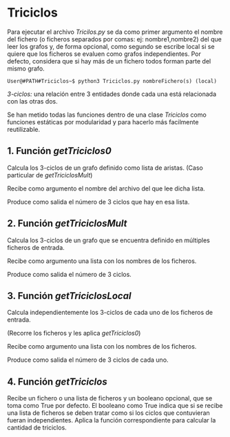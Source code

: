 # Triciclos
Para ejecutar el archivo _Tricilos.py_ se da como primer argumento el nombre del fichero (o ficheros separados por comas: ej: nombre1,nombre2) del que leer los grafos y, de forma opcional, como segundo se escribe local si se quiere que los ficheros se evaluen como grafos independientes. Por defecto, considera que si hay más de un fichero todos forman parte del mismo grafo.

```console
User@#PATH#Triciclos~$ python3 Triciclos.py nombreFichero(s) (local)
```

*3-ciclos:* una relación entre 3 entidades donde cada una está relacionada con las otras dos.

Se han metido todas las funciones dentro de una clase _Triciclos_ como funciones estáticas por modularidad y para hacerlo más facilmente reutilizable.

## 1. Función _getTriciclos0_
Calcula los 3-ciclos de un grafo definido como lista de aristas. (Caso particular de _getTriciclosMult_)

Recibe como argumento el nombre del archivo del que lee dicha lista.

Produce como salida el número de 3 ciclos que hay en esa lista.

## 2. Función _getTriciclosMult_
Calcula los 3-ciclos de un grafo que se encuentra definido en múltiples ficheros de entrada.

Recibe como argumento una lista con los nombres de los ficheros.

Produce como salida el número de 3 ciclos.

## 3. Función _getTriciclosLocal_
Calcula independientemente los 3-ciclos de cada uno de los ficheros de entrada.

(Recorre los ficheros y les aplica _getTriciclos0_)

Recibe como argumento una lista con los nombres de los ficheros.

Produce como salida el número de 3 ciclos de cada uno.

## 4. Función _getTriciclos_
Recibe un fichero o una lista de ficheros y un booleano opcional, que se toma como True por defecto. El booleano como True indica que si se recibe una lista de ficheros
se deben tratar como si los ciclos que contuvieran fueran independientes. Aplica la función correspondiente para calcular la cantidad de triciclos.
